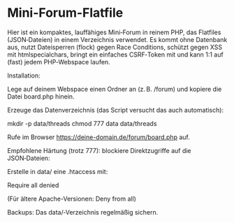# Mini-Forum-Flatfile
Hier ist ein kompaktes, lauffähiges Mini‑Forum in reinem PHP, das Flatfiles (JSON‑Dateien) in einem Verzeichnis verwendet. Es kommt ohne Datenbank aus, nutzt Dateisperren (flock) gegen Race Conditions, schützt gegen XSS mit htmlspecialchars, bringt ein einfaches CSRF‑Token mit und kann 1:1 auf (fast) jedem PHP‑Webspace laufen.

Installation:

Lege auf deinem Webspace einen Ordner an (z. B. /forum) und kopiere die Datei board.php hinein.

Erzeuge das Datenverzeichnis (das Script versucht das auch automatisch):

mkdir -p data/threads
chmod 777 data data/threads


Rufe im Browser https://deine-domain.de/forum/board.php auf.

Empfohlene Härtung (trotz 777): blockiere Direktzugriffe auf die JSON‑Dateien:

Erstelle in data/ eine .htaccess mit:

Require all denied

(Für ältere Apache-Versionen: Deny from all)

Backups: Das data/‑Verzeichnis regelmäßig sichern.
